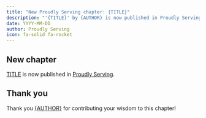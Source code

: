 ```yaml
---
title: "New Proudly Serving chapter: {TITLE}"
description: "'{TITLE}' by {AUTHOR} is now published in Proudly Serving."
date: YYYY-MM-DD
author: Proudly Serving
icon: fa-solid fa-rocket
---
```


## New chapter

[TITLE](/contents/{LINK}) is now published in [Proudly Serving](/).

## Thank you

Thank you [{AUTHOR}](/people/{AUTHORLINK}) for contributing your wisdom to this chapter!
